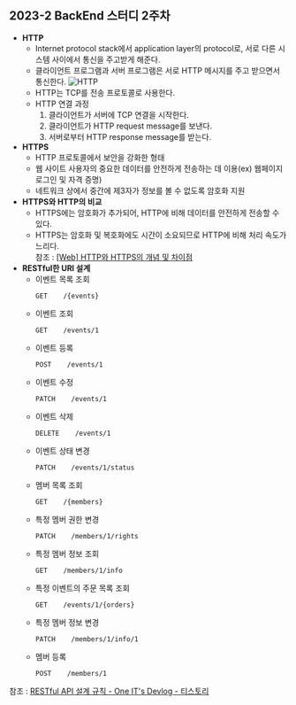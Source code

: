 ## 2023-2 BackEnd 스터디 2주차

- **HTTP**
    - Internet protocol stack에서 application layer의 protocol로, 서로 다른 시스템 사이에서 통신을 주고받게 해준다.
    - 클라이언트 프로그램과 서버 프로그램은 서로 HTTP 메시지를 주고 받으면서 통신한다.
![HTTP](https://media.geeksforgeeks.org/wp-content/uploads/20230521175108/ImageOfHTTPRequestResponse-1024x580-660.webp)
    - HTTP는 TCP를 전송 프로토콜로 사용한다.
    - HTTP 연결 과정
      1. 클라이언트가 서버에 TCP 연결을 시작한다.
      2. 클라이언트가 HTTP request message를 보낸다.
      3. 서버로부터 HTTP response message를 받는다.
- **HTTPS**
    - HTTP 프로토콜에서 보안을 강화한 형태
    - 웹 사이트 사용자의 중요한 데이터를 안전하게 전송하는 데 이용(ex) 웹페이지 로그인 및 자격 증명)
    - 네트워크 상에서 중간에 제3자가 정보를 볼 수 없도록 암호화 지원
- **HTTPS와 HTTP의 비교**
    - HTTPS에는 암호화가 추가되어, HTTP에 비해 데이터를 안전하게 전송할 수 있다.
    - HTTPS는 암호화 및 복호화에도 시간이 소요되므로 HTTP에 비해 처리 속도가 느리다.<br/>
참조 : [[Web] HTTP와 HTTPS의 개념 및 차이점](https://mangkyu.tistory.com/98)
- **RESTful한 URI 설계**
    - 이벤트 목록 조회<br/>
      ~~~~
      GET    /{events}
      ~~~~
    - 이벤트 조회<br/>
      ~~~~
      GET    /events/1
      ~~~~
    - 이벤트 등록<br/>
      ~~~~
      POST    /events/1
      ~~~~
    - 이벤트 수정<br/>
      ~~~~
      PATCH    /events/1
      ~~~~
    - 이벤트 삭제<br/>
      ~~~~
      DELETE    /events/1
      ~~~~
    - 이벤트 상태 변경<br/>
      ~~~~
      PATCH    /events/1/status
      ~~~~
    - 멤버 목록 조회<br/>
      ~~~~
      GET    /{members}
      ~~~~
    - 특정 멤버 권한 변경<br/>
      ~~~~
      PATCH    /members/1/rights
      ~~~~
    - 특정 멤버 정보 조회<br/>
      ~~~~
      GET    /members/1/info
      ~~~~
    - 특정 이벤트의 주문 목록 조회<br/>
      ~~~~
      GET    /events/1/{orders}
      ~~~~
    - 특정 멤버 정보 변경<br/>
      ~~~~
      PATCH    /members/1/info/1
      ~~~~
    - 멤버 등록<br/>
      ~~~~
      POST    /members/1
      ~~~~
참조 : [RESTful API 설계 규칙 - One IT's Devlog - 티스토리](https://one-it.tistory.com/entry/RESTful-API-%EC%84%A4%EA%B3%84-%EA%B7%9C%EC%B9%99)